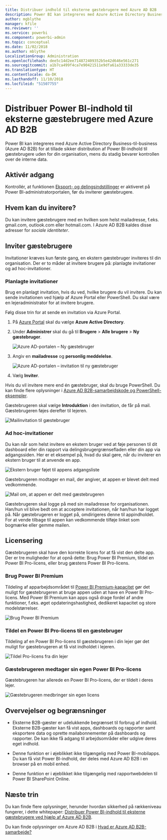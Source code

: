 ```yaml
---
title: Distribuer indhold til eksterne gæstebrugere med Azure AD B2B
description: Power BI kan integreres med Azure Active Directory Business-til-business (Azure AD B2B) for at tillade sikker distribution af Power BI-indhold til gæstebrugere uden for organisationen.
author: mgblythe
manager: kfile
ms.reviewer: ''
ms.service: powerbi
ms.component: powerbi-admin
ms.topic: conceptual
ms.date: 11/02/2018
ms.author: mblythe
LocalizationGroup: Administration
ms.openlocfilehash: dee5c14d2ee714872409352b5e42d646e561c271
ms.sourcegitcommit: a1b7ca499f4ca7e90421511e9dfa61a33333de35
ms.translationtype: HT
ms.contentlocale: da-DK
ms.lasthandoff: 11/10/2018
ms.locfileid: "51507755"
---
```

# <a name="distribute-power-bi-content-to-external-guest-users-with-azure-ad-b2b"></a>Distribuer Power BI-indhold til eksterne gæstebrugere med Azure AD B2B

Power BI kan integreres med Azure Active Directory Business-til-business (Azure AD B2B) for at tillade sikker distribution af Power BI-indhold til gæstebrugere uden for din organisation, mens du stadig bevarer kontrollen over de interne data.

## <a name="enable-access"></a>Aktivér adgang

Kontrollér, at funktionen [Eksport- og delingsindstillinger](service-admin-portal.md#export-and-sharing-settings) er aktiveret på Power BI-administratorportalen, før du inviterer gæstebrugere.

## <a name="who-can-you-invite"></a>Hvem kan du invitere?

Du kan invitere gæstebrugere med en hvilken som helst mailadresse, f.eks. gmail.com, outlook.com eller hotmail.com. I Azure AD B2B kaldes disse adresser for *sociale identiteter*.

## <a name="invite-guest-users"></a>Inviter gæstebrugere

Invitationer kræves kun første gang, en ekstern gæstebruger inviteres til din organisation. Der er to måder at invitere brugere på: planlagte invitationer og ad hoc-invitationer.

### <a name="planned-invites"></a>Planlagte invitationer

Brug en planlagt invitation, hvis du ved, hvilke brugere du vil invitere. Du kan sende invitationen ved hjælp af Azure Portal eller PowerShell. Du skal være en lejeradministrator for at invitere brugere.

Følg disse trin for at sende en invitation via Azure Portal.

1. På [Azure Portal](https://portal.azure.com) skal du vælge **Azure Active Directory**.

1. Under **Administrer** skal du gå til **Brugere** > **Alle brugere** > **Ny gæstebruger**.

    ![Azure AD-portalen – Ny gæstebruger](media/service-admin-azure-ad-b2b/azuread-portal-new-guest-user.png)

1. Angiv en **mailadresse** og **personlig meddelelse**.

    ![Azure AD-portalen – invitation til ny gæstebruger](media/service-admin-azure-ad-b2b/azuread-portal-invite-message.png)

1. Vælg **Inviter**.

Hvis du vil invitere mere end én gæstebruger, skal du bruge PowerShell. Du kan finde flere oplysninger i [Azure AD B2B-samarbejdskode og PowerShell-eksempler](/azure/active-directory/b2b/code-samples/).

Gæstebrugeren skal vælge **Introduktion** i den invitation, de får på mail. Gæstebrugeren føjes derefter til lejeren.

![Mailinvitation til gæstebruger](media/service-admin-azure-ad-b2b/guest-user-invite-email.png)

### <a name="ad-hoc-invites"></a>Ad hoc-invitationer

Du kan når som helst invitere en ekstern bruger ved at føje personen til dit dashboard eller din rapport via delingsbrugergrænsefladen eller din app via adgangssiden. Her er et eksempel på, hvad du skal gøre, når du inviterer en ekstern bruger til at anvende en app.

![Ekstern bruger føjet til appens adgangsliste](media/service-admin-azure-ad-b2b/power-bi-app-access.png)

Gæstebrugeren modtager en mail, der angiver, at appen er blevet delt med vedkommende.

![Mail om, at appen er delt med gæstebrugeren](media/service-admin-azure-ad-b2b/guest-user-invite-email2.png)

Gæstebrugeren skal logge på med sin mailadresse for organisationen. Han/hun vil blive bedt om at acceptere invitationen, når han/hun har logget på. Når gæstebrugeren er logget på, omdirigeres denne til appindholdet. For at vende tilbage til appen kan vedkommende tilføje linket som bogmærke eller gemme mailen.

## <a name="licensing"></a>Licensering

Gæstebrugeren skal have den korrekte licens for at få vist den delte app. Der er tre muligheder for at opnå dette: Brug Power BI Premium, tildel en Power BI Pro-licens, eller brug gæstens Power BI Pro-licens.

### <a name="use-power-bi-premium"></a>Brug Power BI Premium

Tildeling af apparbejdsområdet til [Power BI Premium-kapacitet](service-premium.md) gør det muligt for gæstebrugeren at bruge appen uden at have en Power BI Pro-licens. Med Power BI Premium kan apps også drage fordel af andre funktioner, f.eks. øget opdateringshastighed, dedikeret kapacitet og store modelstørrelser.

![Brug Power BI Premium](media/service-admin-azure-ad-b2b/license-approach1.png)

### <a name="assign-a-power-bi-pro-license-to-guest-user"></a>Tildel en Power BI Pro-licens til en gæstebruger

Tildeling af en Power BI Pro-licens til gæstebrugeren i din lejer gør det muligt for gæstebrugeren at få vist indholdet i lejeren.

![Tildel Pro-licens fra din lejer](media/service-admin-azure-ad-b2b/license-approach2.png)

### <a name="guest-user-brings-their-own-power-bi-pro-license"></a>Gæstebrugeren medtager sin egen Power BI Pro-licens

Gæstebrugeren har allerede en Power BI Pro-licens, der er tildelt i deres lejer.

![Gæstebrugeren medbringer sin egen licens](media/service-admin-azure-ad-b2b/license-approach3.png)

## <a name="considerations-and-limitations"></a>Overvejelser og begrænsninger

* Eksterne B2B-gæster er udelukkende begrænset til forbrug af indhold. Eksterne B2B-gæster kan få vist apps, dashboards og rapporter samt eksportere data og oprette mailabonnementer på dashboards og rapporter. De kan ikke få adgang til arbejdsområder eller udgive deres eget indhold.

* Denne funktion er i øjeblikket ikke tilgængelig med Power BI-mobilapps. Du kan få vist Power BI-indhold, der deles med Azure AD B2B i en browser på en mobil enhed.

* Denne funktion er i øjeblikket ikke tilgængelig med rapportwebdelen til Power BI SharePoint Online.

## <a name="next-steps"></a>Næste trin

Du kan finde flere oplysninger, herunder hvordan sikkerhed på rækkeniveau fungerer, i dette whitepaper: [Distribuer Power BI-indhold til eksterne gæstebrugere ved hjælp af Azure AD B2B](https://aka.ms/powerbi-b2b-whitepaper).

Du kan finde oplysninger om Azure AD B2B i [Hvad er Azure AD B2B-samarbejde?](/azure/active-directory/active-directory-b2b-what-is-azure-ad-b2b/)
